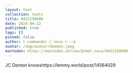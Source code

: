 ```yaml
---
layout: toot
collection: toots
title: 0422150600
date: 2024-04-22
published: true
tags: []
pinned: false
author: ⸸ commander ░ nova ⸸ :~$
avatar: /img/avatar/daemon.jpeg
mastodon: https://mastodon.online/@cmdr_nova/0422150600
---
```


JC Denton knowshttps://lemmy.world/post/14564029
